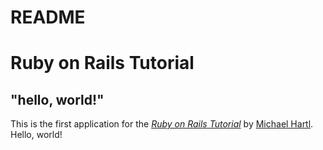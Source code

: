 # README


# Ruby on Rails Tutorial

## "hello, world!"

This is the first application for the
[*Ruby on Rails Tutorial*](http://www.railstutorial.org/)
by [Michael Hartl](http://www.michaelhartl.com/). Hello, world!
